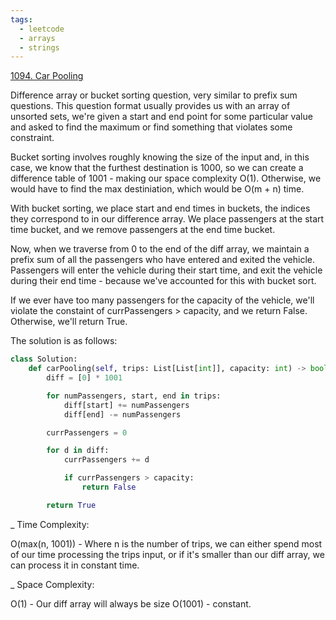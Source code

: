 ```yaml
---
tags:
  - leetcode
  - arrays
  - strings
---
```


<a href="https://leetcode.com/problems/car-pooling/">1094. Car Pooling</a>

Difference array or bucket sorting question, very similar to prefix sum
questions. This question format usually provides us with an array of unsorted
sets, we're given a start and end point for some particular value and asked to
find the maximum or find something that violates some constraint.

Bucket sorting involves roughly knowing the size of the input and, in this case,
we know that the furthest destination is 1000, so we can create a difference
table of 1001 - making our space complexity O(1). Otherwise, we would have to
find the max destiniation, which would be O(m + n) time.

With bucket sorting, we place start and end times in buckets, the indices they
correspond to in our difference array. We place passengers at the start time
bucket, and we remove passengers at the end time bucket.

Now, when we traverse from 0 to the end of the diff array, we maintain a prefix
sum of all the passengers who have entered and exited the vehicle. Passengers
will enter the vehicle during their start time, and exit the vehicle during
their end time - because we've accounted for this with bucket sort.

If we ever have too many passengers for the capacity of the vehicle, we'll
violate the constaint of currPassengers > capacity, and we return False.
Otherwise, we'll return True.

The solution is as follows:

```python
class Solution:
    def carPooling(self, trips: List[List[int]], capacity: int) -> bool:
        diff = [0] * 1001

        for numPassengers, start, end in trips:
            diff[start] += numPassengers
            diff[end] -= numPassengers

        currPassengers = 0

        for d in diff:
            currPassengers += d

            if currPassengers > capacity:
                return False

        return True
```

\_ Time Complexity:

O(max(n, 1001)) - Where n is the number of trips, we can either spend most of
our time processing the trips input, or if it's smaller than our diff array, we
can process it in constant time.

\_ Space Complexity:

O(1) - Our diff array will always be size O(1001) - constant.
